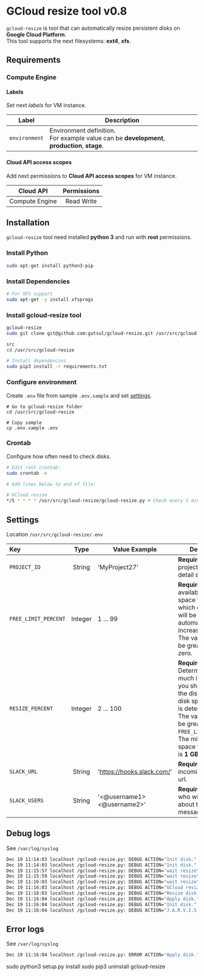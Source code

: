 # GCloud resize tool v0.8

`gcloud-resize` is tool that can automatically resize persistent disks on **Google Cloud Platform**.
<br>This tool supports the next filesystems: **ext4**, **xfs**.

## Requirements

### Compute Engine

#### Labels
Set next *labels* for VM instance.
 
| Label           | Description |
| :-------------: | --------- |
| `environment`   | Environment definition. <br> For example value can be **development**, **production**, **stage**. |


#### Cloud API access scopes
Add next permissions to **Cloud API access scopes** for VM instance. 

| Cloud API       | Permissions |
| :-------------: | :---------: |
| Compute Engine  | Read Write  |


## Installation  

`gcloud-resize` tool need installed **python 3** and run with **root** permissions.

### Install Python
```bash
sudo apt-get install python3-pip
```

### Install Dependencies
```bash
# For XFS support
sudo apt-get -y install xfsprogs
```

### Install gcloud-resize tool

```bash
gcloud-resize
sudo git clone git@github.com:gutsul/gcloud-resize.git /usr/src/gcloud-resize

src
cd /usr/src/gcloud-resize

# Install dependencies
sudo pip3 install -r requirements.txt
```

### Configure environment

Create `.env` file from sample `.env.sample` and set [settings](#settings).

```
# Go to gcloud-resize folder 
cd /usr/src/gcloud-resize

# Copy sample
cp .env.sample .env
```

### Crontab
Configure how often need to check disks.
```bash
# Edit root crontab:
sudo crontab -e

# Add lines below to end of file:

# GCloud resize 
*/5 * * * * /usr/src/gcloud-resize/gcloud-resize.py # Check every 5 minutes
```

## Settings

Location `/usr/src/gcloud-resize/.env`

| Key                  | Type    | Value Example                          | Description |
| :------------------- | :-----: | -------------------------------------- | ----------- |
| `PROJECT_ID`         | String  | 'MyProject27'                          | **Required**. Google project id. More detail see [here](https://support.google.com/cloud/answer/6158840?hl=en).|
| `FREE_LIMIT_PERCENT` | Integer | 1 ... 99                               | **Required**. Indicates available disc space threshold at which disc space will be automatically increased.<br>The value should be greater than zero. |
| `RESIZE_PERCENT`     | Integer | 2 ... 100                              | **Required**. Determines how much in percentage you should increase the disk when low disk space amount is detected. <br> The value should be greater than `FREE_LINIT_PERCENT`.<br>The minimum disk space you can add is **1 GB**.|
| `SLACK_URL`          | String  | 'https://hooks.slack.com/'             | **Required**. Slack incoming webhook url.  |
| `SLACK_USERS`        | String  | '<@username1> <@username2>'            | **Required**. Users who will be notified about the resize message.   |


## Debug logs
See `/var/log/syslog`
```bash
Dec 19 11:14:03 localhost /gcloud-resize.py: DEBUG ACTION="Init disk." NAME="disk-1" SOURCE="/dev/sdb" FSTYPE="ext4" SIZE_GB=14 USED_GB=10 USED_%=66 AVAIL_GB=5 TARGET=/mnt/disk/disk1
Dec 19 11:14:03 localhost /gcloud-resize.py: DEBUG ACTION="Init disk." NAME="disk-2" SOURCE="/dev/sdc" FSTYPE="xfs" SIZE_GB=12 USED_GB=10 USED_%=76 AVAIL_GB=3 TARGET=/mnt/disk/disk2
Dec 19 11:15:57 localhost /gcloud-resize.py: DEBUG ACTION="wait resize" STATUS="PENDING"
Dec 19 11:15:59 localhost /gcloud-resize.py: DEBUG ACTION="wait resize" STATUS="RUNNING"
Dec 19 11:16:03 localhost /gcloud-resize.py: DEBUG ACTION="wait resize" STATUS="DONE"
Dec 19 11:16:03 localhost /gcloud-resize.py: DEBUG ACTION="GCloud resize" NAME="disk-1" NEW_SIZE=16 RESPONSE="{'user': '438031059494-compute@developer.gserviceaccount.com', 'startTime': '2017-12-19T03:15:57.980-08:00', 'id': '8572997244663712258', 'name': 'operation-1513682157531-560af974d6f79-c95f1d73-10be4206', 'status': 'DONE', 'selfLink': 'https://www.googleapis.com/compute/v1/projects/adlithium-1289/zones/us-central1-a/operations/operation-1513682157531-560af974d6f79-c95f1d73-10be4206', 'zone': 'https://www.googleapis.com/compute/v1/projects/adlithium-1289/zones/us-central1-a', 'insertTime': '2017-12-19T03:15:57.721-08:00', 'targetId': '7544387413751976286', 'progress': 100, 'endTime': '2017-12-19T03:16:02.534-08:00', 'kind': 'compute#operation', 'targetLink': 'https://www.googleapis.com/compute/v1/projects/adlithium-1289/zones/us-central1-a/disks/disk-1', 'operationType': 'resizeDisk'}"
Dec 19 11:16:03 localhost /gcloud-resize.py: DEBUG ACTION="Resize disk." NAME="disk-1" ADD_GB=2 NEW_SIZE_GB=16
Dec 19 11:16:04 localhost /gcloud-resize.py: DEBUG ACTION="Apply disk." NAME="disk-1" SOURCE="/dev/sdb" FSTYPE="ext4"
Dec 19 11:16:04 localhost /gcloud-resize.py: DEBUG ACTION="Init disk." NAME="disk-1" SOURCE="/dev/sdb" FSTYPE="ext4" SIZE_GB=16 USED_GB=10 USED_%=58 AVAIL_GB=7 TARGET=/mnt/disk/disk1
Dec 19 11:16:04 localhost /gcloud-resize.py: DEBUG ACTION="J.A.R.V.I.S Say" CODE=200 STATUS="ok"
```

## Error logs
See `/var/log/syslog`
```bash
Dec 19 11:16:04 localhost /gcloud-resize.py: ERROR ACTION="Apply disk." NAME="disk-2" SOURCE="/dev/sdc" FSTYPE="xfs" REASON="Not supported file system."
```


sudo python3 setup.py install
sudo pip3 uninstall gcloud-resize

